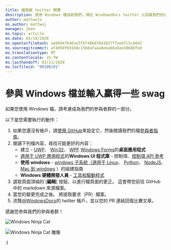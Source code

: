 ```yaml
---
title: 檔貢獻 twitter 競賽
description: 使用 Windows 檔協助我們。請在 WindowsDocs twitter 上回複我們的比賽，我們會將您新增至 swag 抽獎。
author: mattwojo
ms.author: mattwoj
manager: jken
ms.topic: article
ms.date: 03/19/2020
ms.openlocfilehash: ae86947b461e3fb748b67043827ffeebfc5cb0d2
ms.sourcegitcommit: af4050f69168c15b0afaaa8eea66a5ee38b88fed
ms.translationtype: MT
ms.contentlocale: zh-TW
ms.lasthandoff: 03/21/2020
ms.locfileid: "80108101"
---
```

# <a name="contribute-to-windows-docs-and-be-entered-to-win-some-swag"></a>參與 Windows 檔並輸入贏得一些 swag

如果您使用 Windows 檔，請考慮成為我們的參與者群的一部分。

以下是您需要執行的動作：

1. 如果您還沒有帳戶，請[使用 GitHub](https://github.com/join)來設定它，然後閱讀我們的檔[參與者指南](https://docs.microsoft.com/contribute/)。
2. 閱讀下列檔內容，尋找可能更好的內容：
    - 建立 - [UWP](https://docs.microsoft.com/windows/uwp/)、 [Win32](https://docs.microsoft.com/windows/win32/)、 [WPF](https://docs.microsoft.com/dotnet/framework/wpf/) [Windows Forms](https://docs.microsoft.com/dotnet/framework/winforms/)的**桌面應用程式**
    - [適用于 UWP 應用程式](https://docs.microsoft.com/windows/uwp/design/controls-and-patterns/)的**Windows UI 程式庫** - 控制項、[控制項 API 參考](https://docs.microsoft.com/uwp/api/microsoft.ui.xaml.controls?view=winui-2.3)
    - **使用 windows** - [windows 子系統（適用于 Linux](https://docs.microsoft.com/windows/wsl/about)、 [Python](https://docs.microsoft.com/windows/python/)、 [NodeJS](https://docs.microsoft.com/windows/nodejs/)、 [Mac 到 windows](https://docs.microsoft.com/windows/dev-environment/mac-to-windows) ）的組建指南
    - **Windows 硬體開發人員** - [工具和驅動程式](https://docs.microsoft.com/windows-hardware/drivers/)
3. 選取頁面頂端的 [**編輯**] 按鈕，以進行檔頁面的更正。 這會帶您前往 GitHub 中的 markdown 來源檔案。
4. 當您的變更完成之後。 將提取要求（PR）檔案。
5. 流覽[@WindowsDocs](https://twitter.com/WindowsDocs)的 twitter 帳戶，並以您的 PR 連結回復比賽文章。

感謝您參與我們的參與者群！

![Windows Ninja Cat](images/ninjacat-emoji.png)

![Windows Ninja Cat 雕像](images/ninjacat-statue.png)

:)
